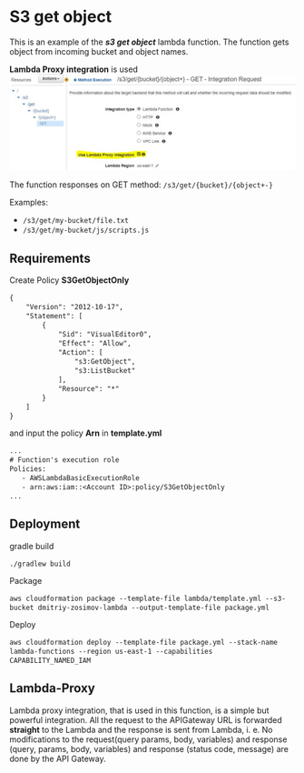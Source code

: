 # S3 get object
This is an example of the _**s3 get object**_ lambda function.
The function gets object from incoming bucket and object names.

**Lambda Proxy integration** is used
![Lambda Proxy integration](images/proxy.JPG)

The function responses on GET method:
```/s3/get/{bucket}/{object+-}```

Examples:
- ```/s3/get/my-bucket/file.txt``` 
- ```/s3/get/my-bucket/js/scripts.js```
## Requirements
Create Policy __S3GetObjectOnly__
```
{
    "Version": "2012-10-17",
    "Statement": [
        {
            "Sid": "VisualEditor0",
            "Effect": "Allow",
            "Action": [
                "s3:GetObject",
                "s3:ListBucket"
            ],
            "Resource": "*"
        }
    ]
}
```
and input the policy **Arn** in __template.yml__
```
...
# Function's execution role
Policies:
   - AWSLambdaBasicExecutionRole
   - arn:aws:iam::<Account ID>:policy/S3GetObjectOnly
...
```
## Deployment

gradle build
```
./gradlew build
```

Package
```
aws cloudformation package --template-file lambda/template.yml --s3-bucket dmitriy-zosimov-lambda --output-template-file package.yml
```
Deploy
```
aws cloudformation deploy --template-file package.yml --stack-name lambda-functions --region us-east-1 --capabilities CAPABILITY_NAMED_IAM
```

## Lambda-Proxy
Lambda proxy integration, that is used in this function, is a simple but powerful
integration. All the request to the APIGateway URL is forwarded **straight** to the Lambda and the response is sent
from Lambda, i. e. No modifications to the request(query params, body, variables) and response (query, params, body,
variables) and response (status code, message) are done by the API Gateway.
